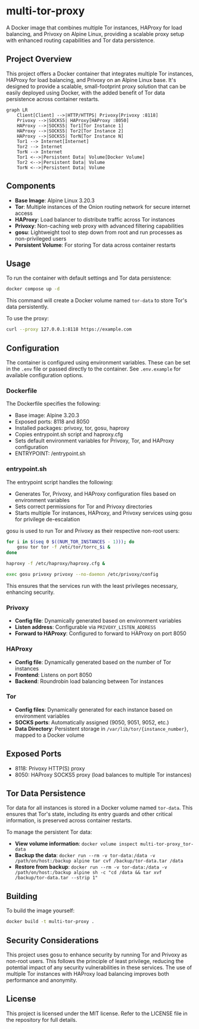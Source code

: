 # multi-tor-proxy

A Docker image that combines multiple Tor instances, HAProxy for load balancing, and Privoxy on Alpine Linux, providing a scalable proxy setup with enhanced routing capabilities and Tor data persistence.

## Project Overview

This project offers a Docker container that integrates multiple Tor instances, HAProxy for load balancing, and Privoxy on an Alpine Linux base. It's designed to provide a scalable, small-footprint proxy solution that can be easily deployed using Docker, with the added benefit of Tor data persistence across container restarts.

```mermaid
graph LR
    Client[Client] -->|HTTP/HTTPS| Privoxy[Privoxy :8118]
    Privoxy -->|SOCKS5| HAProxy[HAProxy :8050]
    HAProxy -->|SOCKS5| Tor1[Tor Instance 1]
    HAProxy -->|SOCKS5| Tor2[Tor Instance 2]
    HAProxy -->|SOCKS5| TorN[Tor Instance N]
    Tor1 --> Internet[Internet]
    Tor2 --> Internet
    TorN --> Internet
    Tor1 <-->|Persistent Data| Volume[Docker Volume]
    Tor2 <-->|Persistent Data| Volume
    TorN <-->|Persistent Data| Volume
```

## Components

- **Base Image**: Alpine Linux 3.20.3
- **Tor**: Multiple instances of the Onion routing network for secure internet access
- **HAProxy**: Load balancer to distribute traffic across Tor instances
- **Privoxy**: Non-caching web proxy with advanced filtering capabilities
- **gosu**: Lightweight tool to step down from root and run processes as non-privileged users
- **Persistent Volume**: For storing Tor data across container restarts

## Usage

To run the container with default settings and Tor data persistence:

```bash
docker compose up -d
```

This command will create a Docker volume named `tor-data` to store Tor's data persistently.

To use the proxy:

```bash
curl --proxy 127.0.0.1:8118 https://example.com
```

## Configuration

The container is configured using environment variables. These can be set in the `.env` file or passed directly to the container. See `.env.example` for available configuration options.

### Dockerfile

The Dockerfile specifies the following:

- Base image: Alpine 3.20.3
- Exposed ports: 8118 and 8050
- Installed packages: privoxy, tor, gosu, haproxy
- Copies entrypoint.sh script and haproxy.cfg
- Sets default environment variables for Privoxy, Tor, and HAProxy configuration
- ENTRYPOINT: /entrypoint.sh

### entrypoint.sh

The entrypoint script handles the following:

- Generates Tor, Privoxy, and HAProxy configuration files based on environment variables
- Sets correct permissions for Tor and Privoxy directories
- Starts multiple Tor instances, HAProxy, and Privoxy services using gosu for privilege de-escalation

gosu is used to run Tor and Privoxy as their respective non-root users:

```sh
for i in $(seq 0 $((NUM_TOR_INSTANCES - 1))); do
    gosu tor tor -f /etc/tor/torrc_$i &
done

haproxy -f /etc/haproxy/haproxy.cfg &

exec gosu privoxy privoxy --no-daemon /etc/privoxy/config
```

This ensures that the services run with the least privileges necessary, enhancing security.

### Privoxy

- **Config file**: Dynamically generated based on environment variables
- **Listen address**: Configurable via `PRIVOXY_LISTEN_ADDRESS`
- **Forward to HAProxy**: Configured to forward to HAProxy on port 8050

### HAProxy

- **Config file**: Dynamically generated based on the number of Tor instances
- **Frontend**: Listens on port 8050
- **Backend**: Roundrobin load balancing between Tor instances

### Tor

- **Config files**: Dynamically generated for each instance based on environment variables
- **SOCKS ports**: Automatically assigned (9050, 9051, 9052, etc.)
- **Data Directory**: Persistent storage in `/var/lib/tor/{instance_number}`, mapped to a Docker volume

## Exposed Ports

- 8118: Privoxy HTTP(S) proxy
- 8050: HAProxy SOCKS5 proxy (load balances to multiple Tor instances)

## Tor Data Persistence

Tor data for all instances is stored in a Docker volume named `tor-data`. This ensures that Tor's state, including its entry guards and other critical information, is preserved across container restarts.

To manage the persistent Tor data:

- **View volume information**: `docker volume inspect multi-tor-proxy_tor-data`
- **Backup the data**: `docker run --rm -v tor-data:/data -v /path/on/host:/backup alpine tar cvf /backup/tor-data.tar /data`
- **Restore from backup**: `docker run --rm -v tor-data:/data -v /path/on/host:/backup alpine sh -c "cd /data && tar xvf /backup/tor-data.tar --strip 1"`

## Building

To build the image yourself:

```bash
docker build -t multi-tor-proxy .
```

## Security Considerations

This project uses gosu to enhance security by running Tor and Privoxy as non-root users. This follows the principle of least privilege, reducing the potential impact of any security vulnerabilities in these services. The use of multiple Tor instances with HAProxy load balancing improves both performance and anonymity.

## License

This project is licensed under the MIT license. Refer to the LICENSE file in the repository for full details.
